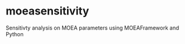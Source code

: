 moeasensitivity
===============

Sensitivty analysis on MOEA parameters using MOEAFramework and Python
